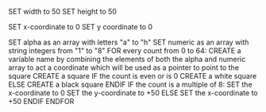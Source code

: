 <!-- 1. Initialize Square Parameters -->
<!-- ********************************************* -->
<!-- Square parameters -->
SET width to 50
SET height to 50
<!-- Coordinates -->
SET x-coordinate to 0
SET y coordinate to 0

<!-- 2 Loop and create 64 squares -->
<!-- ********************************************* -->
SET alpha as an array with letters "a" to "h"
SET numeric as an array with string integers from "1" to "8"
FOR every count from 0 to 64:
	CREATE a variable name by combining the elements of both the alpha and numeric array to act a coordinate which will be used as a pointer to point to the square
	CREATE a square
	IF the count is even or is 0
		CREATE a white square
	ELSE
		CREATE a black square
	ENDIF
	IF the count is a multiple of 8:
		SET the x-coordinate to 0
		SET the y-coordinate to +50
	ELSE
		SET the x-coordinate to +50
	ENDIF
ENDFOR
